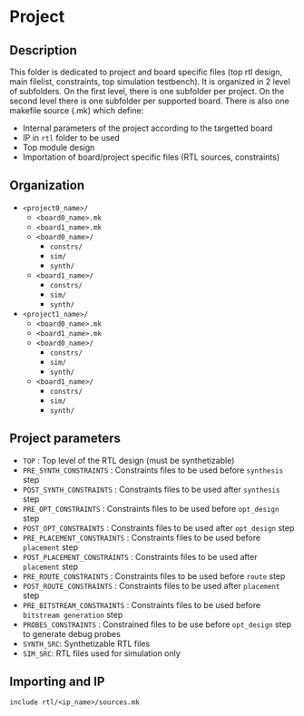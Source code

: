 # Project

Description
----
This folder is dedicated to project and board specific files (top rtl design, main filelist, constraints, top simulation testbench). It is organized in 2 level of subfolders.
On the first level, there is one subfolder per project.
On the second level there is one subfolder per supported board. There is also one makefile source (.mk) which define:
- Internal parameters of the project according to the targetted board
- IP in `rtl` folder to be used
- Top module design
- Importation of board/project specific files (RTL sources, constraints)


Organization
----
- `<project0_name>/`
	- `<board0_name>.mk`
	- `<board1_name>.mk`
	- `<board0_name>/`
		- `constrs/`
		- `sim/`
		- `synth/`
	- `<board1_name>/`
		- `constrs/`
		- `sim/`
		- `synth/`
- `<project1_name>/`
	- `<board0_name>.mk`
	- `<board1_name>.mk`
	- `<board0_name>/`
		- `constrs/`
		- `sim/`
		- `synth/`
	- `<board1_name>/`
		- `constrs/`
		- `sim/`
		- `synth/`

Project parameters
----
- `TOP` : Top level of the RTL design (must be synthetizable)
- `PRE_SYNTH_CONSTRAINTS` : Constraints files to be used before `synthesis` step
- `POST_SYNTH_CONSTRAINTS` : Constraints files to be used after `synthesis` step
- `PRE_OPT_CONSTRAINTS` : Constraints files to be used before `opt_design` step
- `POST_OPT_CONSTRAINTS` : Constraints files to be used after `opt_design` step
- `PRE_PLACEMENT_CONSTRAINTS` : Constraints files to be used before `placement` step
- `POST_PLACEMENT_CONSTRAINTS` : Constraints files to be used after `placement` step
- `PRE_ROUTE_CONSTRAINTS` : Constraints files to be used before `route` step
- `POST_ROUTE_CONSTRAINTS` : Constraints files to be used after `placement` step
- `PRE_BITSTREAM_CONSTRAINTS` : Constraints files to be used before `bitstream generation` step
- `PROBES_CONSTRAINTS` : Constrained files to be use before `opt_design` step to generate debug probes
- `SYNTH_SRC`: Synthetizable RTL files
- `SIM_SRC`: RTL files used for simulation only

Importing and IP
----

```make
include rtl/<ip_name>/sources.mk
```

